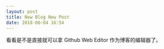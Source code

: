 ```yaml
---
layout: post
title: New Blog New Post
date: 2018-06-04 16:54
---
```


看看是不是直接就可以拿 Github Web Editor 作为博客的编辑器了。

